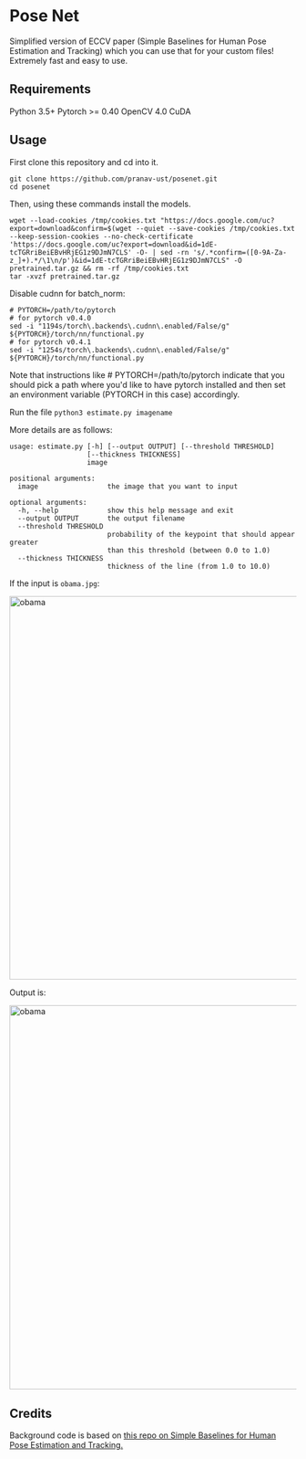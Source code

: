 # Pose Net

Simplified version of ECCV paper (Simple Baselines for Human Pose Estimation and Tracking) which you can use that for your custom files! Extremely fast and easy to use.

## Requirements

Python 3.5+
Pytorch >= 0.40
OpenCV 4.0
CuDA

## Usage

First clone this repository and cd into it.

```
git clone https://github.com/pranav-ust/posenet.git
cd posenet
```

Then, using these commands install the models.

```
wget --load-cookies /tmp/cookies.txt "https://docs.google.com/uc?export=download&confirm=$(wget --quiet --save-cookies /tmp/cookies.txt --keep-session-cookies --no-check-certificate 'https://docs.google.com/uc?export=download&id=1dE-tcTGRriBeiEBvHRjEG1z9DJmN7CLS' -O- | sed -rn 's/.*confirm=([0-9A-Za-z_]+).*/\1\n/p')&id=1dE-tcTGRriBeiEBvHRjEG1z9DJmN7CLS" -O pretrained.tar.gz && rm -rf /tmp/cookies.txt
tar -xvzf pretrained.tar.gz
```

Disable cudnn for batch_norm:

```
# PYTORCH=/path/to/pytorch
# for pytorch v0.4.0
sed -i "1194s/torch\.backends\.cudnn\.enabled/False/g" ${PYTORCH}/torch/nn/functional.py
# for pytorch v0.4.1
sed -i "1254s/torch\.backends\.cudnn\.enabled/False/g" ${PYTORCH}/torch/nn/functional.py
```

Note that instructions like # PYTORCH=/path/to/pytorch indicate that you should pick a path where you'd like to have pytorch installed and then set an environment variable (PYTORCH in this case) accordingly.

Run the file `python3 estimate.py imagename`

More details are as follows:

```
usage: estimate.py [-h] [--output OUTPUT] [--threshold THRESHOLD]
                   [--thickness THICKNESS]
                   image

positional arguments:
  image                 the image that you want to input

optional arguments:
  -h, --help            show this help message and exit
  --output OUTPUT       the output filename
  --threshold THRESHOLD
                        probability of the keypoint that should appear greater
                        than this threshold (between 0.0 to 1.0)
  --thickness THICKNESS
                        thickness of the line (from 1.0 to 10.0)
```

If the input is `obama.jpg`:

<img src="https://github.com/pranav-ust/posenet/blob/master/obama.jpg" alt="obama" width="537.4" height="672.8">

Output is:

<img src="https://github.com/pranav-ust/posenet/blob/master/output.jpg" alt="obama" width="537.4" height="672.8">

## Credits

Background code is based on [this repo on Simple Baselines for Human Pose Estimation and Tracking.](https://github.com/Microsoft/human-pose-estimation.pytorch)
